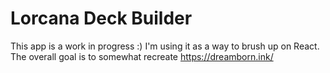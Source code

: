 # Lorcana Deck Builder
This app is a work in progress :) I'm using it as a way to brush up on React. The overall goal is to somewhat recreate https://dreamborn.ink/
